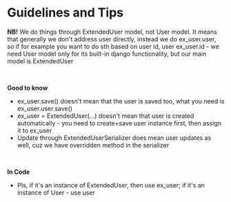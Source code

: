 # Guidelines and Tips

**NB!** We do things through ExtendedUser model, not User model.
It means that generally we don't address user directly, instead we
do ex_user.user, so if for example you want to do sth based on user id,
user ex_user.id - we need User model only for its built-in django functionality,
but our main model is ExtendedUser

<br>

**Good to know**
- ex_user.save() doesn't mean that the user is saved too, what you need is ex_user.user.save()
- ex_user = ExtendedUser(...) doesn't mean that user is created automatically - you need to create+save user instance first, then assign it to ex_user 
- Update through ExtendedUserSerializer does mean user updates as well, cuz we have overridden method in the serializer

<br>

**In Code**
- Pls, if it's an instance of ExtendedUser, then use ex_user; if it's an instance of User - use user


